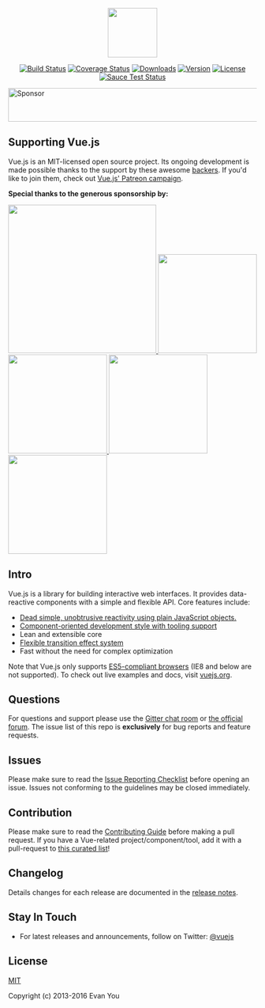 <p align="center"><a href="http://vuejs.org" target="_blank"><img width="100"src="http://vuejs.org/images/logo.png"></a></p>

<p align="center">
  <a href="https://circleci.com/gh/vuejs/vue/tree/master"><img src="https://img.shields.io/circleci/project/vuejs/vue/master.svg" alt="Build Status"></a>
  <a href="https://codecov.io/github/vuejs/vue?branch=master"><img src="https://img.shields.io/codecov/c/github/vuejs/vue/dev.svg" alt="Coverage Status"></a>
  <a href="https://www.npmjs.com/package/vue"><img src="https://img.shields.io/npm/dt/vue.svg" alt="Downloads"></a>
  <a href="https://www.npmjs.com/package/vue"><img src="https://img.shields.io/npm/v/vue.svg" alt="Version"></a>
  <a href="https://www.npmjs.com/package/vue"><img src="https://img.shields.io/npm/l/vue.svg" alt="License"></a>
  <br>
  <a href="https://saucelabs.com/u/vuejs"><img src="https://saucelabs.com/browser-matrix/vuejs.svg" alt="Sauce Test Status"></a>
</p>

<a target='_blank' rel='nofollow' href='https://app.codesponsor.io/link/gWs9P5H4YpntyAR6x1qG5EkX/hawx1993/vue'>
  <img alt='Sponsor' width='888' height='68' src='https://app.codesponsor.io/embed/gWs9P5H4YpntyAR6x1qG5EkX/hawx1993/vue.svg' />
</a>

## Supporting Vue.js

Vue.js is an MIT-licensed open source project. Its ongoing development is made possible thanks to the support by these awesome [backers](https://github.com/vuejs/vue/blob/dev/backers.md). If you'd like to join them, check out [Vue.js' Patreon campaign](https://www.patreon.com/evanyou).

**Special thanks to the generous sponsorship by:**

<a href="https://strikingly.com/s/careers?utm_source=v">
  <img width="300px" src="https://raw.githubusercontent.com/vuejs/vuejs.org/master/themes/vue/source/images/strikingly.png">
</a>

<a href="http://www.itunescn.com/">
  <img width="200px" src="https://www.zymmm.com/content/images/2016/05/itunescn-logo-4.png">
</a>

<a href="https://jsfiddle.net/">
  <img width="200px" src="https://raw.githubusercontent.com/vuejs/vuejs.org/master/themes/vue/source/images/jsfiddle.png">
</a>

<a href="https://laravel.com/">
  <img width="200px" src="https://raw.githubusercontent.com/vuejs/vuejs.org/master/themes/vue/source/images/laravel.png">
</a>

<a href="https://chaitin.cn/">
  <img width="200px" src="https://raw.githubusercontent.com/vuejs/vuejs.org/master/themes/vue/source/images/chaitin.png">
</a>

## Intro

Vue.js is a library for building interactive web interfaces. It provides data-reactive components with a simple and flexible API. Core features include:

- [Dead simple, unobtrusive reactivity using plain JavaScript objects.](http://vuejs.org/guide/overview.html#Reactive-Data-Binding)
- [Component-oriented development style with tooling support](http://vuejs.org/guide/overview.html#Component-System)
- Lean and extensible core
- [Flexible transition effect system](http://vuejs.org/guide/transitions.html)
- Fast without the need for complex optimization

Note that Vue.js only supports [ES5-compliant browsers](http://kangax.github.io/compat-table/es5/) (IE8 and below are not supported). To check out live examples and docs, visit [vuejs.org](http://vuejs.org).

## Questions

For questions and support please use the [Gitter chat room](https://gitter.im/vuejs/vue) or [the official forum](http://forum.vuejs.org). The issue list of this repo is **exclusively** for bug reports and feature requests.

## Issues

Please make sure to read the [Issue Reporting Checklist](https://github.com/vuejs/vue/blob/dev/CONTRIBUTING.md#issue-reporting-guidelines) before opening an issue. Issues not conforming to the guidelines may be closed immediately.

## Contribution

Please make sure to read the [Contributing Guide](https://github.com/vuejs/vue/blob/dev/CONTRIBUTING.md) before making a pull request. If you have a Vue-related project/component/tool, add it with a pull-request to [this curated list](https://github.com/vuejs/awesome-vue)!

## Changelog

Details changes for each release are documented in the [release notes](https://github.com/vuejs/vue/releases).

## Stay In Touch

- For latest releases and announcements, follow on Twitter: [@vuejs](https://twitter.com/vuejs)

## License

[MIT](http://opensource.org/licenses/MIT)

Copyright (c) 2013-2016 Evan You
